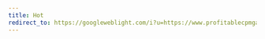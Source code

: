 ```yaml
---
title: Hot
redirect_to: https://googleweblight.com/i?u=https://www.profitablecpmgate.com/eawyaazrt4?key=78778840d1d33d8d36ec5f44c894e44b
---
```

